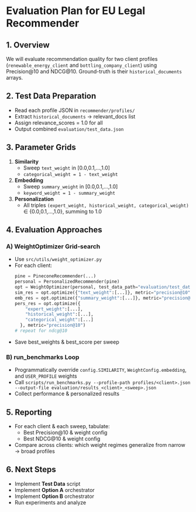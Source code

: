 # Evaluation Plan for EU Legal Recommender

## 1. Overview
We will evaluate recommendation quality for two client profiles (`renewable_energy_client` and `bottling_company_client`) using Precision@10 and NDCG@10. Ground-truth is their `historical_documents` arrays.

## 2. Test Data Preparation
- Read each profile JSON in `recommender/profiles/`
- Extract `historical_documents` → relevant_docs list
- Assign relevance_scores = 1.0 for all
- Output combined `evaluation/test_data.json`

## 3. Parameter Grids
1. **Similarity**
   - Sweep `text_weight` in [0.0,0.1,…,1.0]
   - `categorical_weight = 1 - text_weight`
2. **Embedding**
   - Sweep `summary_weight` in [0.0,0.1,…,1.0]
   - `keyword_weight = 1 - summary_weight`
3. **Personalization**
   - All triples `(expert_weight, historical_weight, categorical_weight)` ∈ {0.0,0.1,…,1.0}, summing to 1.0

## 4. Evaluation Approaches

### A) WeightOptimizer Grid‑search
- Use `src/utils/weight_optimizer.py`
- For each client:
  ```python
  pine = PineconeRecommender(...)  
  personal = PersonalizedRecommender(pine)
  opt = WeightOptimizer(personal, test_data_path="evaluation/test_data.json")
  sim_res = opt.optimize({"text_weight":[...]}, metric="precision@10")
  emb_res = opt.optimize({"summary_weight":[...]}, metric="precision@10")
  pers_res = opt.optimize({
      "expert_weight":[...],
      "historical_weight":[...],
      "categorical_weight":[...]
    }, metric="precision@10")
  # repeat for ndcg@10
  ```
- Save best_weights & best_score per sweep

### B) run_benchmarks Loop
- Programmatically override `config.SIMILARITY`, `WeightConfig.embedding`, and `USER_PROFILE` weights
- Call `scripts/run_benchmarks.py --profile-path profiles/<client>.json --output-file evaluation/results_<client>_<sweep>.json`
- Collect performance & personalized results

## 5. Reporting
- For each client & each sweep, tabulate:
  - Best Precision@10 & weight config
  - Best NDCG@10 & weight config
- Compare across clients: which weight regimes generalize from narrow → broad profiles

## 6. Next Steps
- Implement **Test Data** script
- Implement **Option A** orchestrator
- Implement **Option B** orchestrator
- Run experiments and analyze

